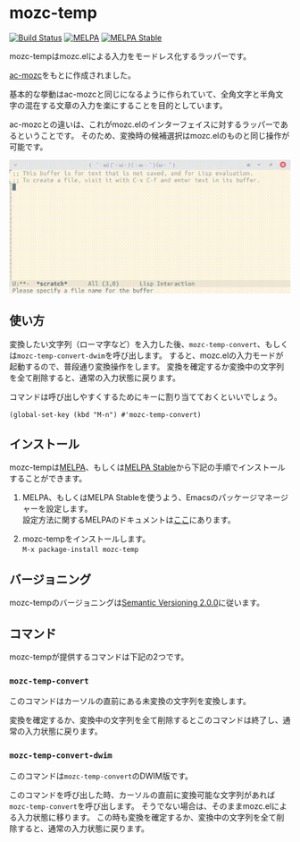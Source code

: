 # mozc-temp

[![Build Status](https://travis-ci.org/HKey/mozc-temp.svg?branch=master)](https://travis-ci.org/HKey/mozc-temp)
[![MELPA](https://melpa.org/packages/mozc-temp-badge.svg)](https://melpa.org/#/mozc-temp)
[![MELPA Stable](https://stable.melpa.org/packages/mozc-temp-badge.svg)](https://stable.melpa.org/#/mozc-temp)

mozc-tempはmozc.elによる入力をモードレス化するラッパーです。

[ac-mozc](https://github.com/igjit/ac-mozc)をもとに作成されました。

基本的な挙動はac-mozcと同じになるように作られていて、全角文字と半角文字の混在する文章の入力を楽にすることを目的としています。

ac-mozcとの違いは、これがmozc.elのインターフェイスに対するラッパーであるということです。
そのため、変換時の候補選択はmozc.elのものと同じ操作が可能です。

![screencast](images/screencast.gif)

## 使い方

変換したい文字列（ローマ字など）を入力した後、`mozc-temp-convert`、もしくは`mozc-temp-convert-dwim`を呼び出します。
すると、mozc.elの入力モードが起動するので、普段通り変換操作をします。
変換を確定するか変換中の文字列を全て削除すると、通常の入力状態に戻ります。

コマンドは呼び出しやすくするためにキーに割り当てておくといいでしょう。

```emacs-lisp
(global-set-key (kbd "M-n") #'mozc-temp-convert)
```

## インストール

mozc-tempは[MELPA](https://melpa.org/#/)、もしくは[MELPA Stable](https://stable.melpa.org/#/)から下記の手順でインストールすることができます。

1. MELPA、もしくはMELPA Stableを使うよう、Emacsのパッケージマネージャーを設定します。  
   設定方法に関するMELPAのドキュメントは[ここ](https://github.com/melpa/melpa#usage)にあります。

2. mozc-tempをインストールします。  
   `M-x package-install mozc-temp`

## バージョニング

mozc-tempのバージョニングは[Semantic Versioning 2.0.0](http://semver.org/spec/v2.0.0.html)に従います。

## コマンド

mozc-tempが提供するコマンドは下記の2つです。

### `mozc-temp-convert`

このコマンドはカーソルの直前にある未変換の文字列を変換します。

変換を確定するか、変換中の文字列を全て削除するとこのコマンドは終了し、通常の入力状態に戻ります。

### `mozc-temp-convert-dwim`

このコマンドは`mozc-temp-convert`のDWIM版です。

このコマンドを呼び出した時、カーソルの直前に変換可能な文字列があれば`mozc-temp-convert`を呼び出します。
そうでない場合は、そのままmozc.elによる入力状態に移ります。
この時も変換を確定するか、変換中の文字列を全て削除すると、通常の入力状態に戻ります。
